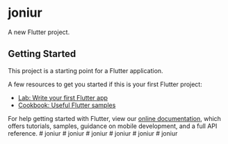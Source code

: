 # joniur

A new Flutter project.

## Getting Started

This project is a starting point for a Flutter application.

A few resources to get you started if this is your first Flutter project:

- [Lab: Write your first Flutter app](https://flutter.dev/docs/get-started/codelab)
- [Cookbook: Useful Flutter samples](https://flutter.dev/docs/cookbook)

For help getting started with Flutter, view our
[online documentation](https://flutter.dev/docs), which offers tutorials,
samples, guidance on mobile development, and a full API reference.
#   j o n i u r  
 #   j o n i u r  
 #   j o n i u r  
 #   j o n i u r  
 #   j o n i u r  
 #   j o n i u r  
 
